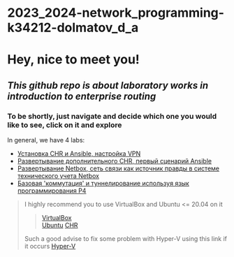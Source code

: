 # 2023_2024-network_programming-k34212-dolmatov_d_a
# Hey, nice to meet you! 
## _This github repo is about laboratory works in introduction to enterprise routing_
### To be shortly, just navigate and decide which one you would like to see, click on it and explore

In general, we have 4 labs:
* [Установка CHR и Ansible, настройка VPN](https://itmo-ict-faculty.github.io/network-programming/education/labs2023_2024/lab1/lab1/)
* [Развертывание дополнительного CHR, первый сценарий Ansible](https://itmo-ict-faculty.github.io/network-programming/education/labs2023_2024/lab2/lab2/)
* [Развертывание Netbox, сеть связи как источник правды в системе технического учета Netbox](https://itmo-ict-faculty.github.io/network-programming/education/labs2023_2024/lab3/lab3/)
* [Базовая 'коммутация' и туннелирование используя язык программирования P4](https://itmo-ict-faculty.github.io/network-programming/education/labs2023_2024/lab4/lab4/)


> I highly recommend you to use VirtualBox and Ubuntu <= 20.04 on it
>> [VirtualBox](https://www.virtualbox.org/)  
>> [Ubuntu](https://ubuntu.com/download/desktop)
>> [CHR](https://mikrotik.com/download/archive)
> 
> Such a good advise to fix some problem with Hyper-V using this link if it occurs [Hyper-V](https://learn.microsoft.com/ru-ru/troubleshoot/windows-client/application-management/virtualization-apps-not-work-with-hyper-v)

